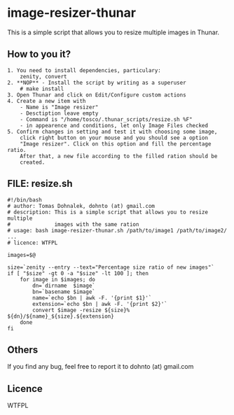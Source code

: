 image-resizer-thunar
====================
This is a simple script that allows you to resize multiple images in Thunar.

How to you it?
--------------
    1. You need to install dependencies, particulary:
        zenity, convert
    2. **NOP** - Install the script by writing as a superuser
        # make install
    3. Open Thunar and click on Edit/Configure custom actions
    4. Create a new item with
        - Name is "Image resizer"
        - Desctiption leave empty
        - Command is "/home/tosco/.thunar_scripts/resize.sh %F"
        - in appearence and conditions, let only Image Files checked
    5. Confirm changes in setting and test it with choosing some image,
        click right button on your mouse and you should see a option
        "Image resizer". Click on this option and fill the percentage ratio.
        After that, a new file according to the filled ration should be
        created.

FILE: resize.sh
---------------
```
#!/bin/bash
# author: Tomas Dohnalek, dohnto (at) gmail.com
# description: This is a simple script that allows you to resize multiple
#              images with the same ration
# usage: bash image-resizer-thunar.sh /path/to/image1 /path/to/image2/ ...
# licence: WTFPL

images=$@

size=`zenity --entry --text="Percentage size ratio of new images"`
if [ "$size" -gt 0 -a "$size" -lt 100 ]; then
    for image in $images; do
        dn=`dirname  $image`
        bn=`basename $image`
        name=`echo $bn | awk -F. '{print $1}'`
        extension=`echo $bn | awk -F. '{print $2}'`
        convert $image -resize ${size}% ${dn}/${name}_${size}.${extension}
    done
fi
```

Others
------
If you find any bug, feel free to report it to dohnto (at) gmail.com

Licence
-------
WTFPL
